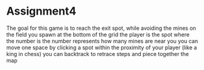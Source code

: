 # Assignment4
The goal for this game is to reach the exit spot, while avoiding the mines on the field
you spawn at the bottom of the grid
the player is the spot where the number is 
the number represents how many mines are near you
you can move one space by clicking a spot within the proximity of your player (like a king in chess)
you can backtrack to retrace steps and piece together the map
